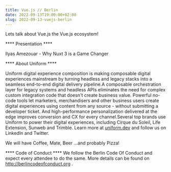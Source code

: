 ```yaml
---
title: Vue.js // Berlin
date: 2022-09-13T19:00:00+02:00
slug: 2022-09-13-vuejs-berlin
---
```


Lets talk about Vue.js the Vue.js ecosystem!

\*\*\*\* Presentation \*\*\*\*

Ilyas Amezouar - Why Nuxt 3 is a Game Changer

\*\*\*\* About Uniform \*\*\*\*

Uniform digital experience composition is making composable digital experiences mainstream by turning headless and legacy stacks into a seamless end-to-end digital delivery pipeline.A composable orchestration layer for legacy systems and headless APIs eliminates the need for complex custom integration code that doesn't create business value. Powerful no-code tools let marketers, merchandisers and other business users create digital experiences using content from any source - without submitting a developer ticket. And high-performance personalization delivered at the edge improves conversion and CX for every channel.Several top brands use Uniform to power their digital experiences, including Cirque du Soleil, Life Extension, Sunweb and Trimble. Learn more at [uniform.dev](http://uniform.dev/) and follow us on LinkedIn and Twitter.

We will have Coffee, Mate, Beer …and probably Pizza!

\*\*\*\* Code of Conduct \*\*\*\*
We follow the Berlin Code Of Conduct and expect every attendee to do the same. More details can be found on http://berlincodeofconduct.org .
